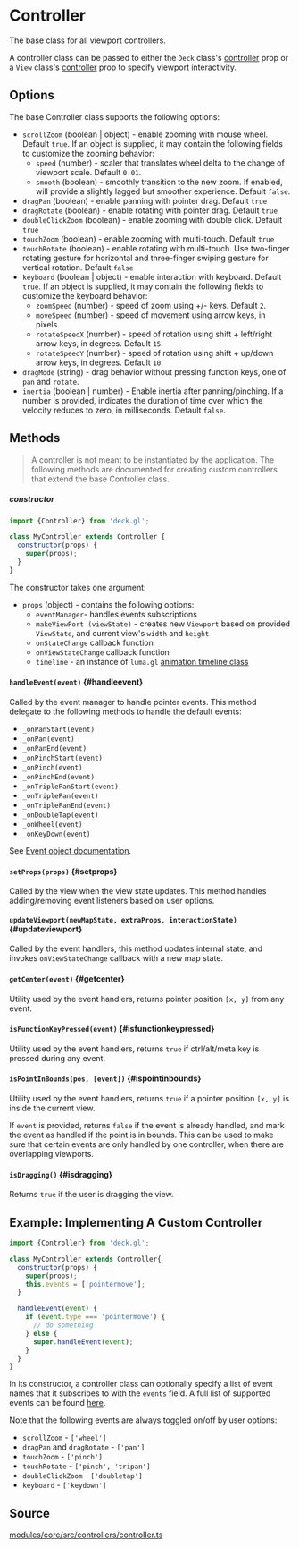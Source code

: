 # Controller

The base class for all viewport controllers.

A controller class can be passed to either the `Deck` class's [controller](./deck.md#controller) prop or a `View` class's [controller](./view.md#controller) prop to specify viewport interactivity.


## Options

The base Controller class supports the following options:

* `scrollZoom` (boolean | object) - enable zooming with mouse wheel. Default `true`. If an object is supplied, it may contain the following fields to customize the zooming behavior:
  + `speed` (number) - scaler that translates wheel delta to the change of viewport scale. Default `0.01`.
  + `smooth` (boolean) - smoothly transition to the new zoom. If enabled, will provide a slightly lagged but smoother experience. Default `false`.
* `dragPan` (boolean) - enable panning with pointer drag. Default `true`
* `dragRotate` (boolean) - enable rotating with pointer drag. Default `true`
* `doubleClickZoom` (boolean) - enable zooming with double click. Default `true`
* `touchZoom` (boolean) - enable zooming with multi-touch. Default `true`
* `touchRotate` (boolean) - enable rotating with multi-touch. Use two-finger rotating gesture for horizontal and three-finger swiping gesture for vertical rotation. Default `false`
* `keyboard` (boolean | object) - enable interaction with keyboard. Default `true`. If an object is supplied, it may contain the following fields to customize the keyboard behavior:
    * `zoomSpeed` (number) - speed of zoom using +/- keys. Default `2`.
    * `moveSpeed` (number) - speed of movement using arrow keys, in pixels.
    * `rotateSpeedX` (number) - speed of rotation using shift + left/right arrow keys, in degrees. Default `15`.
    * `rotateSpeedY` (number) - speed of rotation using shift + up/down arrow keys, in degrees. Default `10`.
* `dragMode` (string) - drag behavior without pressing function keys, one of `pan` and `rotate`.
* `inertia` (boolean | number) - Enable inertia after panning/pinching. If a number is provided, indicates the duration of time over which the velocity reduces to zero, in milliseconds. Default `false`.

## Methods

> A controller is not meant to be instantiated by the application. The following methods are documented for creating custom controllers that extend the base Controller class.

##### constructor

```js
import {Controller} from 'deck.gl';

class MyController extends Controller {
  constructor(props) {
    super(props);
  }
}
```

The constructor takes one argument:

* `props` (object) - contains the following options: 
  * `eventManager`- handles events subscriptions
  * `makeViewPort (viewState)` - creates new `Viewport` based on provided `ViewState`, and current view's `width` and `height`
  * `onStateChange` callback function
  * `onViewStateChange` callback function
  * `timeline` - an instance of `luma.gl` [animation timeline class](https://github.com/visgl/luma.gl/blob/d5bd93ef6bd0a0ff4af7880424286bda269e29a8/dev-docs/RFCs/v7.1/animation-timeline-rfc.md)


#### `handleEvent(event)` {#handleevent}

Called by the event manager to handle pointer events. This method delegate to the following methods to handle the default events:

* `_onPanStart(event)`
* `_onPan(event)`
* `_onPanEnd(event)`
* `_onPinchStart(event)`
* `_onPinch(event)`
* `_onPinchEnd(event)`
* `_onTriplePanStart(event)`
* `_onTriplePan(event)`
* `_onTriplePanEnd(event)`
* `_onDoubleTap(event)`
* `_onWheel(event)`
* `_onKeyDown(event)`

See [Event object documentation](https://uber-web.github.io/mjolnir.js/docs/api-reference/event).


#### `setProps(props)` {#setprops}

Called by the view when the view state updates. This method handles adding/removing event listeners based on user options.

#### `updateViewport(newMapState, extraProps, interactionState)` {#updateviewport}

Called by the event handlers, this method updates internal state, and invokes `onViewStateChange` callback with a new map state.

#### `getCenter(event)` {#getcenter}

Utility used by the event handlers, returns pointer position `[x, y]` from any event.

#### `isFunctionKeyPressed(event)` {#isfunctionkeypressed}

Utility used by the event handlers, returns `true` if ctrl/alt/meta key is pressed during any event.

#### `isPointInBounds(pos, [event])` {#ispointinbounds}

Utility used by the event handlers, returns `true` if a pointer position `[x, y]` is inside the current view.

If `event` is provided, returns `false` if the event is already handled, and mark the event as handled if the point is in bounds. This can be used to make sure that certain events are only handled by one controller, when there are overlapping viewports.

#### `isDragging()` {#isdragging}

Returns `true` if the user is dragging the view.


## Example: Implementing A Custom Controller

```js
import {Controller} from 'deck.gl';

class MyController extends Controller{
  constructor(props) {
    super(props);
    this.events = ['pointermove'];
  }

  handleEvent(event) {
    if (event.type === 'pointermove') {
      // do something
    } else {
      super.handleEvent(event);
    }
  }
}
```

In its constructor, a controller class can optionally specify a list of event names that it subscribes to with the `events` field. A full list of supported events can be found [here](https://uber-web.github.io/mjolnir.js/docs/api-reference/event-manager#supported-events-and-gestures).

Note that the following events are always toggled on/off by user options:

* `scrollZoom` - `['wheel']`
* `dragPan` and `dragRotate` - `['pan']`
* `touchZoom` - `['pinch']`
* `touchRotate` - `['pinch', 'tripan']`
* `doubleClickZoom` - `['doubletap']`
* `keyboard` - `['keydown']`


## Source

[modules/core/src/controllers/controller.ts](https://github.com/visgl/deck.gl/blob/master/modules/core/src/controllers/controller.ts)
